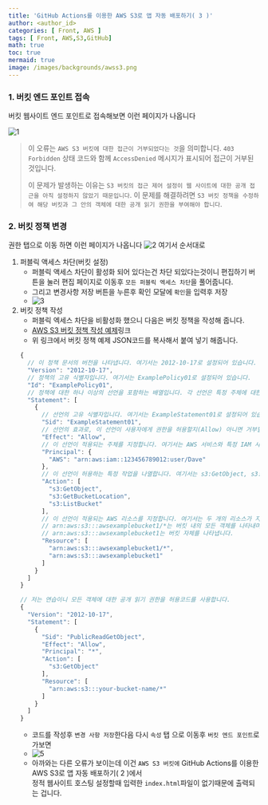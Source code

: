 ```yaml
---
title: 'GitHub Actions를 이용한 AWS S3로 앱 자동 배포하기( 3 )'
author: <author_id>
categories: [ Front, AWS ]
tags: [ Front, AWS,S3,GitHub]
math: true
toc: true
mermaid: true
image: /images/backgrounds/awss3.png
---
```


### 1. 버킷 엔드 포인트 접속
버킷 웹사이트 엔드 포인트로 접속해보면 이런 페이지가 나옵니다

![1]()

>이 오류는 `AWS S3 버킷에 대한 접근이 거부되었다는 것`을 의미합니다. `403 Forbidden` 상태 코드와 함께 `AccessDenied` 메시지가 표시되어 접근이 거부된 것입니다.  
>  
>이 문제가 발생하는 이유는 `S3 버킷의 접근 제어 설정이 웹 사이트에 대한 공개 접근을 아직 설정하지 않았기 때문입니다`. 이 문제를 해결하려면 `S3 버킷 정책을 수정하여 해당 버킷과 그 안의 객체에 대한 공개 읽기 권한을 부여해야 합니다`.

### 2. 버킷 정책 변경
권한 탭으로 이동 하면 이런 페이지가 나옵니다
![2]()
여기서 순서대로 
  1. 퍼블릭 액세스 차단(버킷 설정)
     - 퍼블릭 액세스 차단이 활성화 되어 있다는건 차단 되있다는것이니 편집하기 버튼을 눌러 편집 페이지로 이동후 `모든 퍼블릭 엑세스 차단`을 풀어줍니다.
     - 그리고 변경사항 저장 버튼을 누른후 확인 모달에 `확인`을 입력후 저장
     - ![3]()
  2. 버킷 정책 작성
     - 퍼블릭 엑세스 차단을 비활성화 했으니 다음은 버킷 정책을 작성해 줍니다.
     - [AWS S3 버킷 정책 작성 예제](https://docs.aws.amazon.com/AmazonS3/latest/userguide/access-policy-language-overview.html)링크
     - 위 링크에서 버킷 정책 예제 JSON코드를 복사해서 붙여 넣기 해줍니다.
     ```javascript
     {
       // 이 정책 문서의 버전을 나타냅니다. 여기서는 2012-10-17로 설정되어 있습니다.
       "Version": "2012-10-17",
       // 정책의 고유 식별자입니다. 여기서는 ExamplePolicy01로 설정되어 있습니다.
       "Id": "ExamplePolicy01",
       // 정책에 대한 하나 이상의 선언을 포함하는 배열입니다. 각 선언은 특정 주체에 대한 액세스 권한을 지정합니다.
       "Statement": [
         {
           // 선언의 고유 식별자입니다. 여기서는 ExampleStatement01로 설정되어 있습니다.
           "Sid": "ExampleStatement01",
           // 선언의 효과로, 이 선언이 사용자에게 권한을 허용할지(Allow) 아니면 거부할지(Deny)를 결정합니다. 여기서는 Allow로 설정되어 있습니다.
           "Effect": "Allow",
           // 이 선언이 적용되는 주체를 지정합니다. 여기서는 AWS 서비스와 특정 IAM 사용자인 arn:aws:iam::123456789012:user/Dave에 대한 권한을 부여합니다.
           "Principal": {
             "AWS": "arn:aws:iam::123456789012:user/Dave"
           },
           // 이 선언이 허용하는 특정 작업을 나열합니다. 여기서는 s3:GetObject, s3:GetBucketLocation, s3:ListBucket 작업이 허용됩니다.
           "Action": [
             "s3:GetObject",
             "s3:GetBucketLocation",
             "s3:ListBucket"
           ],
           // 이 선언이 적용되는 AWS 리소스를 지정합니다. 여기서는 두 개의 리소스가 지정되어 있습니다. 
           // arn:aws:s3:::awsexamplebucket1/*는 버킷 내의 모든 객체를 나타내며, 
           // arn:aws:s3:::awsexamplebucket1는 버킷 자체를 나타냅니다.
           "Resource": [
             "arn:aws:s3:::awsexamplebucket1/*",
             "arn:aws:s3:::awsexamplebucket1"
           ]
         }
       ]
     }
     
     // 저는 연습이니 모든 객체에 대한 공개 읽기 권한을 허용코드를 사용합니다.
     {
       "Version": "2012-10-17",
       "Statement": [
         {
           "Sid": "PublicReadGetObject",
           "Effect": "Allow",
           "Principal": "*",
           "Action": [
             "s3:GetObject"
           ],
           "Resource": [
             "arn:aws:s3:::your-bucket-name/*"
           ]
         }
       ]
     }
     
     ```
     - 코드를 작성후 `변경 사항 저장`한다음 다시 `속성` 탭 으로 이동후 `버킷 엔드 포인트`로 가보면
     - ![5]()
     - 아까와는 다른 오류가 보이는데 이건 `AWS S3 버킷에` GitHub Actions를 이용한 AWS S3로 앱 자동 배포하기( 2 )에서  
정적 웹사이트 호스팅 설정할때 입력한 `index.html`파일이 없기때문에 출력되는 겁니다.  

